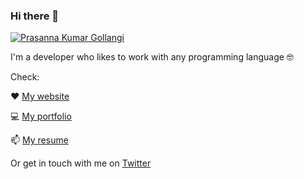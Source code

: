 <!--
**pgollangi/pgollangi** is a ✨ _special_ ✨ repository because its `README.md` (this file) appears on your GitHub profile.

Here are some ideas to get you started:

- 🔭 I’m currently working on ...
- 🌱 I’m currently learning ...
- 👯 I’m looking to collaborate on ...
- 🤔 I’m looking for help with ...
- 💬 Ask me about ...
- 📫 How to reach me: ...
- 😄 Pronouns: ...
- ⚡ Fun fact: ...
-->

### Hi there 👋

<p align="left"><a href="https://github.com/ryo-ma/github-profile-trophy"><img src="https://github-profile-trophy.vercel.app/?username=stephanvs&theme=onedark&margin-w=15&margin-h=15&no-bg=true" alt="Prasanna Kumar Gollangi" /></a></p>

I'm a developer who likes to work with any programming language 🤓

Check:

❤️ [My website](https://pgollangi.github.io/)

💻 [My portfolio](https://p11r.dev)

📫 [My resume](https://resume.p11r.dev)

Or get in touch with me on [Twitter](https://twitter.com/pkgollangi)
